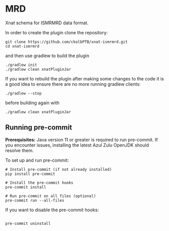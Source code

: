 # MRD

Xnat schema for ISMRMRD data format.

In order to create the plugin clone the repository:

```shell
git clone https://github.com/ckolbPTB/xnat-ismrmrd.git
cd xnat-ismrmrd
```

and then use gradlew to build the plugin

```shell
./gradlew init
./gradlew clean xnatPluginJar
```

If you want to rebuild the plugin after making some changes to the code it is a
good idea to ensure there are no more running gradlew clients:

```shell
./gradlew --stop
```

before building again with

```shell
./gradlew clean xnatPluginJar
```

## Running pre-commit

**Prerequisites:** Java version 11 or greater is required to run pre-commit. If you encounter issues, installing the latest Azul Zulu OpenJDK should resolve them.

To set up and run pre-commit:

```shell
# Install pre-commit (if not already installed)
pip install pre-commit

# Install the pre-commit hooks
pre-commit install

# Run pre-commit on all files (optional)
pre-commit run --all-files
```

If you want to disable the pre-commit hooks:

```shell

pre-commit uninstall
```

